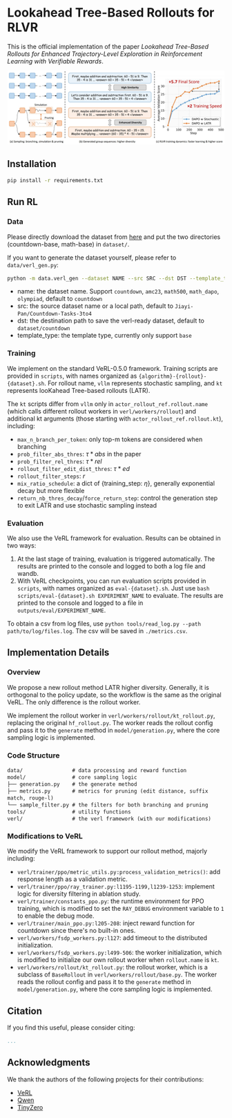 # Lookahead Tree-Based Rollouts for RLVR

This is the official implementation of the paper _Lookahead Tree-Based Rollouts for Enhanced Trajectory-Level Exploration in Reinforcement Learning with Verifiable Rewards_.

![overview](assets/overview.jpg)

## Installation

```bash
pip install -r requirements.txt
```

## Run RL

### Data

Please directly download the dataset from [here](https://huggingface.co/datasets/starreeze/latr-data) and put the two directories (countdown-base, math-base) in `dataset/`.

If you want to generate the dataset yourself, please refer to `data/verl_gen.py`:

```bash
python -m data.verl_gen --dataset NAME --src SRC --dst DST --template_type TEMPLATE_TYPE
```

- name: the dataset name. Support `countdown`, `amc23`, `math500`, `math_dapo`, `olympiad`, default to `countdown`
- src: the source dataset name or a local path, default to `Jiayi-Pan/Countdown-Tasks-3to4`
- dst: the destination path to save the verl-ready dataset, default to `dataset/countdown`
- template_type: the template type, currently only support `base`

### Training

We implement on the standard VeRL-0.5.0 framework. Training scripts are provided in `scripts`, with names organized as `{algorithm}-{rollout}-{dataset}.sh`. For rollout name, `vllm` represents stochastic sampling, and `kt` represents looKahead Tree-based rollouts (LATR).

The `kt` scripts differ from `vllm` only in `actor_rollout_ref.rollout.name` (which calls different rollout workers in `verl/workers/rollout`) and additional kt arguments (those starting with `actor_rollout_ref.rollout.kt`), including:

- `max_n_branch_per_token`: only top-m tokens are considered when branching
- `prob_filter_abs_thres`: $\tau*{abs}$ in the paper
- `prob_filter_rel_thres`: $\tau*{rel}$
- `rollout_filter_edit_dist_thres`: $\tau*{ed}$
- `rollout_filter_steps`: $r$
- `mix_ratio_schedule`: a dict of {training_step: $\eta$}, generally exponential decay but more flexible
- `return_nb_thres_decay`/`force_return_step`: control the generation step to exit LATR and use stochastic sampling instead

### Evaluation

We also use the VeRL framework for evaluation. Results can be obtained in two ways:

1. At the last stage of training, evaluation is triggered automatically. The results are printed to the console and logged to both a log file and wandb.
2. With VeRL checkpoints, you can run evaluation scripts provided in `scripts`, with names organized as `eval-{dataset}.sh`. Just use `bash scripts/eval-{dataset}.sh EXPERIMENT_NAME` to evaluate. The results are printed to the console and logged to a file in `outputs/eval/EXPERIMENT_NAME`.

To obtain a csv from log files, use `python tools/read_log.py --path path/to/log/files.log`. The csv will be saved in `./metrics.csv`.

## Implementation Details

### Overview

We propose a new rollout method LATR higher diversity. Generally, it is orthogonal to the policy update, so the workflow is the same as the original VeRL. The only difference is the rollout worker.

We implement the rollout worker in `verl/workers/rollout/kt_rollout.py`, replacing the original `hf_rollout.py`. The worker reads the rollout config and pass it to the `generate` method in `model/generation.py`, where the core sampling logic is implemented.

### Code Structure

```
data/                # data processing and reward function
model/               # core sampling logic
├── generation.py    # the generate method
├── metrics.py       # metrics for pruning (edit distance, suffix match, rouge-l)
└── sample_filter.py # the filters for both branching and pruning
tools/               # utility functions
verl/                # the verl framework (with our modifications)
```

### Modifications to VeRL

We modify the VeRL framework to support our rollout method, majorly including:

- `verl/trainer/ppo/metric_utils.py:process_validation_metrics()`: add response length as a validation metric.
- `verl/trainer/ppo/ray_trainer.py:l1195-1199,l1239-1253`: implement logic for diversity filtering in ablation study.
- `verl/trainer/constants_ppo.py`: the runtime environment for PPO training, which is modified to set the `RAY_DEBUG` environment variable to `1` to enable the debug mode.
- `verl/trainer/main_ppo.py:l205-208`: inject reward function for countdown since there's no built-in ones.
- `verl/workers/fsdp_workers.py:l127`: add timeout to the distributed initialization.
- `verl/workers/fsdp_workers.py:l499-506`: the worker initialization, which is modified to initialize our own rollout worker when `rollout.name` is `kt`.
- `verl/workers/rollout/kt_rollout.py`: the rollout worker, which is a subclass of `BaseRollout` in `verl/workers/rollout/base.py`. The worker reads the rollout config and pass it to the `generate` method in `model/generation.py`, where the core sampling logic is implemented.

## Citation

If you find this useful, please consider citing:

```bibtex
...
```

## Acknowledgments

We thank the authors of the following projects for their contributions:

- [VeRL](https://github.com/volcengine/verl)
- [Qwen](https://github.com/QwenLM/Qwen3)
- [TinyZero](https://github.com/Jiayi-Pan/TinyZero)
